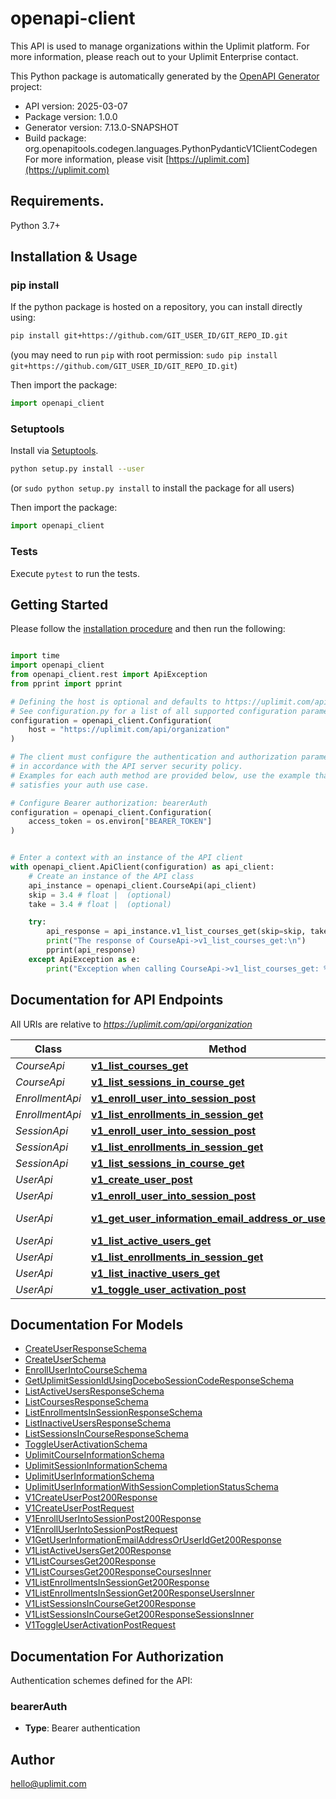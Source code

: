 # openapi-client
This API is used to manage organizations within the Uplimit platform. For more information, please reach out to your Uplimit Enterprise contact.

This Python package is automatically generated by the [OpenAPI Generator](https://openapi-generator.tech) project:

- API version: 2025-03-07
- Package version: 1.0.0
- Generator version: 7.13.0-SNAPSHOT
- Build package: org.openapitools.codegen.languages.PythonPydanticV1ClientCodegen
For more information, please visit [https://uplimit.com](https://uplimit.com)

## Requirements.

Python 3.7+

## Installation & Usage
### pip install

If the python package is hosted on a repository, you can install directly using:

```sh
pip install git+https://github.com/GIT_USER_ID/GIT_REPO_ID.git
```
(you may need to run `pip` with root permission: `sudo pip install git+https://github.com/GIT_USER_ID/GIT_REPO_ID.git`)

Then import the package:
```python
import openapi_client
```

### Setuptools

Install via [Setuptools](http://pypi.python.org/pypi/setuptools).

```sh
python setup.py install --user
```
(or `sudo python setup.py install` to install the package for all users)

Then import the package:
```python
import openapi_client
```

### Tests

Execute `pytest` to run the tests.

## Getting Started

Please follow the [installation procedure](#installation--usage) and then run the following:

```python

import time
import openapi_client
from openapi_client.rest import ApiException
from pprint import pprint

# Defining the host is optional and defaults to https://uplimit.com/api/organization
# See configuration.py for a list of all supported configuration parameters.
configuration = openapi_client.Configuration(
    host = "https://uplimit.com/api/organization"
)

# The client must configure the authentication and authorization parameters
# in accordance with the API server security policy.
# Examples for each auth method are provided below, use the example that
# satisfies your auth use case.

# Configure Bearer authorization: bearerAuth
configuration = openapi_client.Configuration(
    access_token = os.environ["BEARER_TOKEN"]
)


# Enter a context with an instance of the API client
with openapi_client.ApiClient(configuration) as api_client:
    # Create an instance of the API class
    api_instance = openapi_client.CourseApi(api_client)
    skip = 3.4 # float |  (optional)
    take = 3.4 # float |  (optional)

    try:
        api_response = api_instance.v1_list_courses_get(skip=skip, take=take)
        print("The response of CourseApi->v1_list_courses_get:\n")
        pprint(api_response)
    except ApiException as e:
        print("Exception when calling CourseApi->v1_list_courses_get: %s\n" % e)

```

## Documentation for API Endpoints

All URIs are relative to *https://uplimit.com/api/organization*

Class | Method | HTTP request | Description
------------ | ------------- | ------------- | -------------
*CourseApi* | [**v1_list_courses_get**](docs/CourseApi.md#v1_list_courses_get) | **GET** /v1/ListCourses | 
*CourseApi* | [**v1_list_sessions_in_course_get**](docs/CourseApi.md#v1_list_sessions_in_course_get) | **GET** /v1/ListSessionsInCourse | 
*EnrollmentApi* | [**v1_enroll_user_into_session_post**](docs/EnrollmentApi.md#v1_enroll_user_into_session_post) | **POST** /v1/EnrollUserIntoSession | 
*EnrollmentApi* | [**v1_list_enrollments_in_session_get**](docs/EnrollmentApi.md#v1_list_enrollments_in_session_get) | **GET** /v1/ListEnrollmentsInSession | 
*SessionApi* | [**v1_enroll_user_into_session_post**](docs/SessionApi.md#v1_enroll_user_into_session_post) | **POST** /v1/EnrollUserIntoSession | 
*SessionApi* | [**v1_list_enrollments_in_session_get**](docs/SessionApi.md#v1_list_enrollments_in_session_get) | **GET** /v1/ListEnrollmentsInSession | 
*SessionApi* | [**v1_list_sessions_in_course_get**](docs/SessionApi.md#v1_list_sessions_in_course_get) | **GET** /v1/ListSessionsInCourse | 
*UserApi* | [**v1_create_user_post**](docs/UserApi.md#v1_create_user_post) | **POST** /v1/CreateUser | 
*UserApi* | [**v1_enroll_user_into_session_post**](docs/UserApi.md#v1_enroll_user_into_session_post) | **POST** /v1/EnrollUserIntoSession | 
*UserApi* | [**v1_get_user_information_email_address_or_user_id_get**](docs/UserApi.md#v1_get_user_information_email_address_or_user_id_get) | **GET** /v1/GetUserInformation/{emailAddressOrUserId} | 
*UserApi* | [**v1_list_active_users_get**](docs/UserApi.md#v1_list_active_users_get) | **GET** /v1/ListActiveUsers | 
*UserApi* | [**v1_list_enrollments_in_session_get**](docs/UserApi.md#v1_list_enrollments_in_session_get) | **GET** /v1/ListEnrollmentsInSession | 
*UserApi* | [**v1_list_inactive_users_get**](docs/UserApi.md#v1_list_inactive_users_get) | **GET** /v1/ListInactiveUsers | 
*UserApi* | [**v1_toggle_user_activation_post**](docs/UserApi.md#v1_toggle_user_activation_post) | **POST** /v1/ToggleUserActivation | 


## Documentation For Models

 - [CreateUserResponseSchema](docs/CreateUserResponseSchema.md)
 - [CreateUserSchema](docs/CreateUserSchema.md)
 - [EnrollUserIntoCourseSchema](docs/EnrollUserIntoCourseSchema.md)
 - [GetUplimitSessionIdUsingDoceboSessionCodeResponseSchema](docs/GetUplimitSessionIdUsingDoceboSessionCodeResponseSchema.md)
 - [ListActiveUsersResponseSchema](docs/ListActiveUsersResponseSchema.md)
 - [ListCoursesResponseSchema](docs/ListCoursesResponseSchema.md)
 - [ListEnrollmentsInSessionResponseSchema](docs/ListEnrollmentsInSessionResponseSchema.md)
 - [ListInactiveUsersResponseSchema](docs/ListInactiveUsersResponseSchema.md)
 - [ListSessionsInCourseResponseSchema](docs/ListSessionsInCourseResponseSchema.md)
 - [ToggleUserActivationSchema](docs/ToggleUserActivationSchema.md)
 - [UplimitCourseInformationSchema](docs/UplimitCourseInformationSchema.md)
 - [UplimitSessionInformationSchema](docs/UplimitSessionInformationSchema.md)
 - [UplimitUserInformationSchema](docs/UplimitUserInformationSchema.md)
 - [UplimitUserInformationWithSessionCompletionStatusSchema](docs/UplimitUserInformationWithSessionCompletionStatusSchema.md)
 - [V1CreateUserPost200Response](docs/V1CreateUserPost200Response.md)
 - [V1CreateUserPostRequest](docs/V1CreateUserPostRequest.md)
 - [V1EnrollUserIntoSessionPost200Response](docs/V1EnrollUserIntoSessionPost200Response.md)
 - [V1EnrollUserIntoSessionPostRequest](docs/V1EnrollUserIntoSessionPostRequest.md)
 - [V1GetUserInformationEmailAddressOrUserIdGet200Response](docs/V1GetUserInformationEmailAddressOrUserIdGet200Response.md)
 - [V1ListActiveUsersGet200Response](docs/V1ListActiveUsersGet200Response.md)
 - [V1ListCoursesGet200Response](docs/V1ListCoursesGet200Response.md)
 - [V1ListCoursesGet200ResponseCoursesInner](docs/V1ListCoursesGet200ResponseCoursesInner.md)
 - [V1ListEnrollmentsInSessionGet200Response](docs/V1ListEnrollmentsInSessionGet200Response.md)
 - [V1ListEnrollmentsInSessionGet200ResponseUsersInner](docs/V1ListEnrollmentsInSessionGet200ResponseUsersInner.md)
 - [V1ListSessionsInCourseGet200Response](docs/V1ListSessionsInCourseGet200Response.md)
 - [V1ListSessionsInCourseGet200ResponseSessionsInner](docs/V1ListSessionsInCourseGet200ResponseSessionsInner.md)
 - [V1ToggleUserActivationPostRequest](docs/V1ToggleUserActivationPostRequest.md)


<a id="documentation-for-authorization"></a>
## Documentation For Authorization


Authentication schemes defined for the API:
<a id="bearerAuth"></a>
### bearerAuth

- **Type**: Bearer authentication


## Author

hello@uplimit.com


